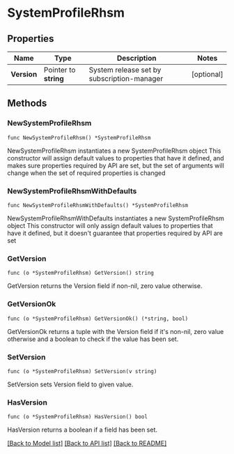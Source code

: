 # SystemProfileRhsm

## Properties

Name | Type | Description | Notes
------------ | ------------- | ------------- | -------------
**Version** | Pointer to **string** | System release set by subscription-manager | [optional] 

## Methods

### NewSystemProfileRhsm

`func NewSystemProfileRhsm() *SystemProfileRhsm`

NewSystemProfileRhsm instantiates a new SystemProfileRhsm object
This constructor will assign default values to properties that have it defined,
and makes sure properties required by API are set, but the set of arguments
will change when the set of required properties is changed

### NewSystemProfileRhsmWithDefaults

`func NewSystemProfileRhsmWithDefaults() *SystemProfileRhsm`

NewSystemProfileRhsmWithDefaults instantiates a new SystemProfileRhsm object
This constructor will only assign default values to properties that have it defined,
but it doesn't guarantee that properties required by API are set

### GetVersion

`func (o *SystemProfileRhsm) GetVersion() string`

GetVersion returns the Version field if non-nil, zero value otherwise.

### GetVersionOk

`func (o *SystemProfileRhsm) GetVersionOk() (*string, bool)`

GetVersionOk returns a tuple with the Version field if it's non-nil, zero value otherwise
and a boolean to check if the value has been set.

### SetVersion

`func (o *SystemProfileRhsm) SetVersion(v string)`

SetVersion sets Version field to given value.

### HasVersion

`func (o *SystemProfileRhsm) HasVersion() bool`

HasVersion returns a boolean if a field has been set.


[[Back to Model list]](../README.md#documentation-for-models) [[Back to API list]](../README.md#documentation-for-api-endpoints) [[Back to README]](../README.md)


